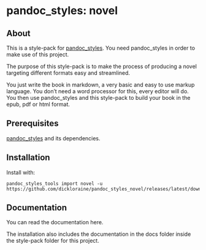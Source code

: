 # pandoc_styles: novel

## About

This is a style-pack for [pandoc_styles](https://github.com/dickloraine/pandoc_styles).
You need pandoc_styles in order to make use of this project.

The purpose of this style-pack is to make the process of producing a
novel targeting different formats easy and streamlined.

You just write the book in markdown, a very basic and easy to use markup
language. You don’t need a word processor for this, every editor will
do. You then use pandoc_styles and this style-pack to build your book in the epub, pdf or html format.

## Prerequisites

[pandoc_styles](https://github.com/dickloraine/pandoc_styles) and its dependencies.

## Installation

Install with:

    pandoc_styles_tools import novel -u https://github.com/dickloraine/pandoc_styles_novel/releases/latest/download/novel.zip


## Documentation

You can read the documentation here.

The installation also includes the documentation in the docs folder inside the style-pack folder for this project.
